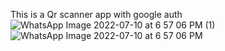 This is a Qr scanner app with google auth![WhatsApp Image 2022-07-10 at 6 57 06 PM (1)](https://user-images.githubusercontent.com/96694861/178146890-f2113da3-c315-4f18-a8a8-ad976f797d01.jpeg)
![WhatsApp Image 2022-07-10 at 6 57 06 PM](https://user-images.githubusercontent.com/96694861/178146892-bbcc756a-be78-4e91-8ff2-8066f87f1e27.jpeg)
